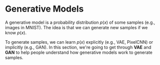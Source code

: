 # Generative Models

A generative model is a probability distribution $p(x)$ of some samples (e.g., images in MNIST). The idea is that we can generate new samples if we know $p(x)$.

To generate samples, we can learn $p(x)$ explicitly (e.g., VAE, PixelCNN) or implicitly (e.g., GAN). In this section, we're going to get through **VAE** and **GAN** to help people understand how generative models work to generate samples.
